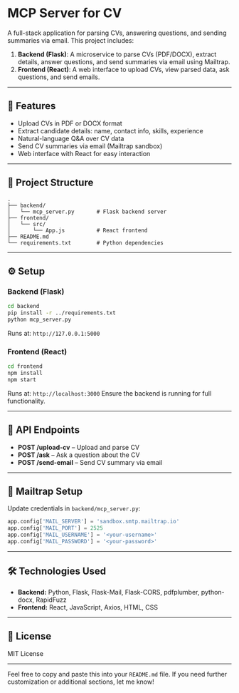 # MCP Server for CV

A full-stack application for parsing CVs, answering questions, and sending summaries via email. This project includes:

1. **Backend (Flask)**: A microservice to parse CVs (PDF/DOCX), extract details, answer questions, and send summaries via email using Mailtrap.
2. **Frontend (React)**: A web interface to upload CVs, view parsed data, ask questions, and send emails.

---

## 🚀 Features

* Upload CVs in PDF or DOCX format
* Extract candidate details: name, contact info, skills, experience
* Natural-language Q\&A over CV data
* Send CV summaries via email (Mailtrap sandbox)
* Web interface with React for easy interaction

---

## 📂 Project Structure

```
.
├── backend/
│   └── mcp_server.py       # Flask backend server
├── frontend/
│   └── src/
│       └── App.js          # React frontend
├── README.md
└── requirements.txt        # Python dependencies
```

---

## ⚙️ Setup

### Backend (Flask)

```bash
cd backend
pip install -r ../requirements.txt
python mcp_server.py
```

Runs at: `http://127.0.0.1:5000`

### Frontend (React)

```bash
cd frontend
npm install
npm start
```

Runs at: `http://localhost:3000`
Ensure the backend is running for full functionality.

---

## 📡 API Endpoints

* **POST /upload-cv** – Upload and parse CV
* **POST /ask** – Ask a question about the CV
* **POST /send-email** – Send CV summary via email

---

## 📧 Mailtrap Setup

Update credentials in `backend/mcp_server.py`:

```python
app.config['MAIL_SERVER'] = 'sandbox.smtp.mailtrap.io'
app.config['MAIL_PORT'] = 2525
app.config['MAIL_USERNAME'] = '<your-username>'
app.config['MAIL_PASSWORD'] = '<your-password>'
```

---

## 🛠️ Technologies Used

* **Backend:** Python, Flask, Flask-Mail, Flask-CORS, pdfplumber, python-docx, RapidFuzz
* **Frontend:** React, JavaScript, Axios, HTML, CSS

---

## 📜 License

MIT License

---

Feel free to copy and paste this into your `README.md` file. If you need further customization or additional sections, let me know!
